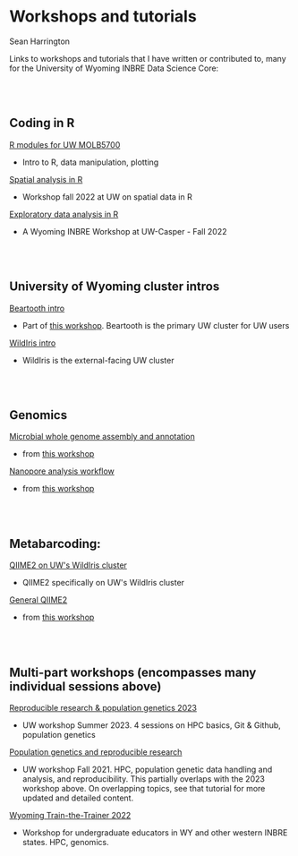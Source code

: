 # Workshops and tutorials

Sean Harrington

Links to workshops and tutorials that I have written or contributed to, many for the University of Wyoming INBRE Data Science Core:

<br>
<br>

## Coding in R

[R modules for UW MOLB5700](https://github.com/wyoibc/r4grads)

- Intro to R, data manipulation, plotting

[Spatial analysis in R](https://github.com/wyoibc/spatialR)

- Workshop fall 2022 at UW on spatial data in R

[Exploratory data analysis in R](https://github.com/wyoibc/EDAwithR)

- A Wyoming INBRE Workshop at UW-Casper - Fall 2022



<br>
<br>

## University of Wyoming cluster intros

[Beartooth intro](https://github.com/wyoibc/2023repres_popgen/blob/master/Intro_beartooth.md) 

- Part of [this workshop](https://github.com/wyoibc/2023repres_popgen). Beartooth is the primary UW cluster for UW users

[WildIris intro](https://github.com/seanharrington256/WildIris_tutorial)

- WildIris is the external-facing UW cluster

<br>
<br>

## Genomics

[Microbial whole genome assembly and annotation](https://github.com/seanharrington256/WY-T3-WGS-Tutorial)

- from [this workshop](https://github.com/seanharrington256/Wyoming_Bioinfo_T3_2022)

[Nanopore analysis workflow](https://github.com/seanharrington256/WildIris-Nanopore-Workflow)

- from [this workshop](https://github.com/seanharrington256/Wyoming_Bioinfo_T3_2022)

<br>
<br>

## Metabarcoding:

[QIIME2 on UW's WildIris cluster](https://github.com/seanharrington256/WildIris_Qiime2)

- QIIME2 specifically on UW's WildIris cluster

[General QIIME2](https://github.com/seanharrington256/boise_qiime_2022/blob/master/qiime2_tutorial.md)

- from [this workshop](https://github.com/JHarrisonEcoEvo/boise_workshop_2022)




<br>
<br>

## Multi-part workshops (encompasses many individual sessions above)

[Reproducible research & population genetics 2023](https://github.com/wyoibc/2023repres_popgen)

- UW workshop Summer 2023. 4 sessions on HPC basics, Git & Github, population genetics

[Population genetics and reproducible research](https://github.com/wyoibc/popgen_workshop)

- UW workshop Fall 2021. HPC, population genetic data handling and analysis, and reproducibility. This partially overlaps with the 2023 workshop above. On overlapping topics, see that tutorial for more updated and detailed content.

[Wyoming Train-the-Trainer 2022](https://github.com/seanharrington256/Wyoming_Bioinfo_T3_2022)

- Workshop for undergraduate educators in WY and other western INBRE states. HPC, genomics.






